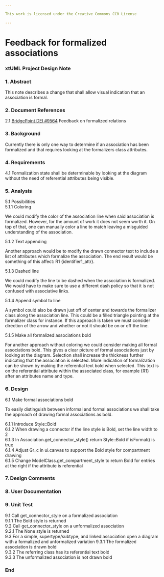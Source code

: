 ```yaml
---

This work is licensed under the Creative Commons CC0 License

---
```


# Feedback for formalized associations  
### xtUML Project Design Note

### 1. Abstract

This note describes a change that shall allow visual indication that an association is formal.  

### 2. Document References

<a id="2.1"></a>2.1 [BridgePoint DEI #9564](https://support.onefact.net/issues/9564) Feedback on formalized relations    

### 3. Background

Currently there is only one way to determine if an association has been formalized and that requires looking at the formalizers class attributes.  

### 4. Requirements

4.1 Formalization state shall be determinable by looking at the diagram without the need of referential attributes being visible.    

### 5. Analysis

5.1 Possibilities  
5.1.1 Coloring  

We could modify the color of the association line when said association is formalized.  However, for the amount of work it does not seem worth it.  On top of that, one can manually color a line to match leaving a misguided understanding of the association.  

5.1.2 Text appending  

Another approach would be to modify the drawn connector text to include a list of attributes which formalize the association.  The end result would be something of this affect: R1 {identifier1_attr}.  

5.1.3 Dashed line  

We could modify the line to be dashed when the association is formalized.  We would have to make sure to use a different dash policy so that it is not confused with associative links.  

5.1.4 Append symbol to line  

A symbol could also be drawn just off of center and towards the formalizer class along the association line.  This could be a filled triangle pointing at the formalizer class for instance.  If this approach is taken we must consider direction of the arrow and whether or not it should be on or off the line.  

5.1.5 Make all formalized associations bold  

For another approach without coloring we could consider making all formal associations bold.  This gives a clear picture of formal associations just by looking at the diagram.  Selection shall increase the thickness further indicating that the association is selected.  More indication of formalization can be shown by making the referential text bold when selected.  This text is on the referential attribute within the associated class, for example {R1} after an attributes name and type.  

### 6. Design

6.1 Make formal associations bold  

To easily distinguish between informal and formal associations we shall take the approach of drawing formal associations as bold.

6.1.1 Introduce Style::Bold  
6.1.2 When drawing a connector if the line style is Bold, set the line width to 2  
6.1.3 In Association.get_connector_style() return Style::Bold if isFormal() is true   
6.1.4 Adjust Gr_c in ui.canvas to support the Bold style for compartment drawing  
6.1.5 Change ModelClass.get_compartment_style to return Bold for entries at the right if the attribute is referential  

### 7. Design Comments


### 8. User Documentation


### 9. Unit Test

9.1 Call get_connector_style on a formalized association  
9.1.1 The Bold style is returned  
9.2 Call get_connector_style on a unformalized association  
9.2.1 The None style is returned  
9.3 For a simple, supertype/subtype, and linked association open a diagram with a formalized and unformalized variation
9.3.1 The formalized association is drawn bold  
9.3.2 The referring class has its referential text bold   
9.3.3 The unformalized association is not drawn bold  

### End
